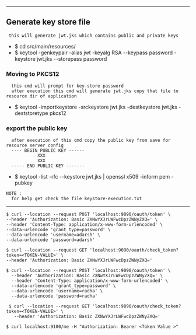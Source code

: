 
----
## Generate key store file
````
 this will generate jwt.jks which contains public and private keys
````
* $ cd src/main/resources/
* $ keytool -genkeypair -alias jwt -keyalg RSA --keypass password -keystore jwt.jks --storepass password

### Moving to PKCS12
````
  this cmd will prompt for key-store password
  after execution this cmd will generate jwt.jks copy that file to resource dir of application
````
* $ keytool -importkeystore -srckeystore jwt.jks -destkeystore jwt.jks -deststoretype pkcs12

### export the public key
````
  after execution of this cmd copy the public key from save for resource server config
  ---- BEGIN PUBLIC KEY ------
  			XXX
  			XXX
  ----- END PUBLIC KEY -------
````
* $ keytool -list -rfc --keystore jwt.jks | openssl x509 -inform pem -pubkey
````
NOTE :
  for help get check the file keystore-execution.txt
````
---

````
$ curl --location --request POST 'localhost:9090/oauth/token' \
--header 'Authorization: Basic ZXNwYXJrLWFwcDpzZWNyZXQ=' \
--header 'Content-Type: application/x-www-form-urlencoded' \
--data-urlencode 'grant_type=password' \
--data-urlencode 'username=adarsh' \
--data-urlencode 'password=adarsh'
````
````
$ curl --location --request GET 'localhost:9090/oauth/check_token?token=<TOKEN-VALUE>' \
--header 'Authorization: Basic ZXNwYXJrLWFwcDpzZWNyZXQ='
````
````
$ curl --location --request POST 'localhost:9090/oauth/token' \
  --header 'Authorization: Basic ZXNwYXJrLWFwcDpzZWNyZXQ=' \
  --header 'Content-Type: application/x-www-form-urlencoded' \
  --data-urlencode 'grant_type=password' \
  --data-urlencode 'username=radha' \
  --data-urlencode 'password=radha'
````
````
 $ curl --location --request GET 'localhost:9090/oauth/check_token?token=<TOKEN-VALUE>' \
   --header 'Authorization: Basic ZXNwYXJrLWFwcDpzZWNyZXQ='
````
````
$ curl localhost:9100/me -H "Authorization: Bearer <Token Value >"
````